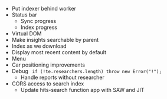 - Put indexer behind worker
- Status bar
  - Sync progress
  - Index progress
- Virtual DOM
- Make insights searchable by parent
- Index as we download
- Display most recent content by default
- Menu
- Car positioning improvements
- Debug ` if (!te.researchers.length) throw new Error("!");`
  - Handle reports without researcher
- CORS access to search index
  - Update hits-search function app with SAW and JIT
